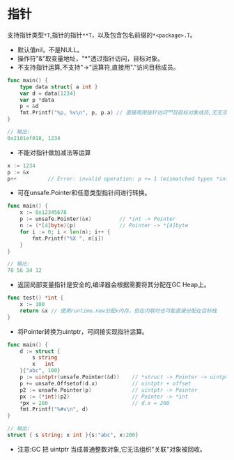 
指针
=========

支持指针类型`*T`,指针的指针`**T`，以及包含包名前缀的`*<package>.T`。
- 默认值nil，不是NULL。
- 操作符"&"取变量地址，"*"透过指针访问，目标对象。
- 不支持指针运算,不支持"->"运算符,直接用"."访问目标成员。

```go
func main() {
    type data struct{ a int }
    var d = data{1234}
    var p *data
    p = &d
    fmt.Printf("%p, %v\n", p, p.a) // 直接⽤用指针访问⺫⽬目标对象成员,⽆无须转换。
}

// 输出:
0x2101ef018, 1234
```

- 不能对指针做加减法等运算

```go
x := 1234
p := &x
p++          // Error: invalid operation: p += 1 (mismatched types *int and int)
```

- 可在unsafe.Pointer和任意类型指针间进行转换。

```go
func main() {
    x := 0x12345678
    p := unsafe.Pointer(&x)         // *int -> Pointer
    n := (*[4]byte)(p)              // Pointer -> *[4]byte
    for i := 0; i < len(n); i++ {
        fmt.Printf("%X ", n[i])
    }
}

// 输出:
78 56 34 12
```

- 返回局部变量指针是安全的,编译器会根据需要将其分配在GC Heap上。

```go
func test() *int {
    x := 100
    return &x // 使用runtime.new分配x内存。但在内联时也可能直接分配在目标栈
}
```

- 将Pointer转换为uintptr，可间接实现指针运算。

```go
func main() {
    d := struct {
        s string
        x   int
    }{"abc", 100}
    p := uintptr(unsafe.Pointer(&d))    // *struct -> Pointer -> uintptr
    p += unsafe.Offsetof(d.x)           // uintptr + offset
    p2 := unsafe.Pointer(p)             // uintptr -> Pointer
    px := (*int)(p2)                    // Pointer -> *int
    *px = 200                           // d.x = 200
    fmt.Printf("%#v\n", d)
}

// 输出:
struct { s string; x int }{s:"abc", x:200}
```
- 注意:GC 把 uintptr 当成普通整数对象,它无法组织"关联"对象被回收。
